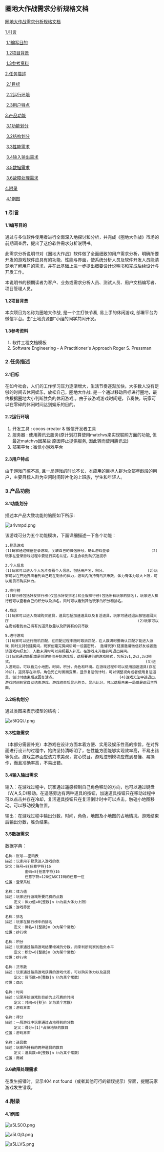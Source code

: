 ## 圈地大作战需求分析规格文档

[圈地大作战需求分析规格文档](#圈地大作战需求分析规格文档)

[1.引言](#1.引言)

​       [1.1编写目的](#1.1编写目的)

​       [1.2项目背景](#1.2项目背景)

​       [1.3参考资料](#1.3参考资料)

[2.任务描述](#2.任务描述)

​       [2.1目标](#2.1目标)

​       [2.2运行环境](#2.2运行环境)

​       [2.3用户特点](#2.3用户特点)

[3.产品功能](#3.产品功能)

​       [3.1功能划分](#3.1功能划分)

​       [3.2结构划分](#3.2结构划分)

​       [3.3性能需求](#3.3性能需求)

​       [3.4输入输出需求](#3.4输入输出需求)

​       [3.5数据需求](#3.5数据需求)

​       [3.6故障处理需求](#3.6故障处理需求)

[4.附录](#4.附录)

​       [4.1例图](#4.1例图)

### 1.引言

#### 1.1编写目的

通过与多位软件使用者进行全面深入地探讨和分析，并完成《圈地大作战》市场的前期调查后，提出了这份软件需求分析说明书。

此需求分析说明书对《圈地大作战》软件做了全面细致的用户需求分析，明确所要开发的游戏软件应具有的功能、性能与界面，使系统分析人员及软件开发人员能清楚地了解用户的需求，并在此基础上进一步提出概要设计说明书和完成后续设计与开发工作。

本说明书的预期读者为客户、业务或需求分析人员、测试人员、用户文档编写者、项目管理人员。

#### 1.2项目背景

本次项目为名称为圈地大作战, 是一个主打快节奏, 易上手的休闲游戏, 部署平台为微信平台。由”土地资源部“小组的同学共同开发。

#### 1.3参考资料

1. 软件工程文档模板
2. Software Engineering - A Practitioner's Approach Roger S. Pressman

### 2.任务描述

#### 2.1目标

在如今社会，人们的工作学习压力逐渐增大，生活节奏逐渐加快，大多数人没有足够的时间去休闲娱乐，放松自己。圈地大作战, 是一个通过移动目标进行圈地，最终根据圈地大小判断胜负的休闲游戏,。由于该游戏游戏时间短，节奏快，玩家可以在零碎的休闲时间达到娱乐的目的。

#### 2.2运行环境

1. 开发工具 : cocos creator & 微信开发者工具
2. 服务器 : 使用腾讯云服务(原计划打算使用matchvs来实现联网方面的功能, 但最近matchvs因某些
原因停止提供服务, 因此转而使用腾讯云)
3. 部署平台 : 微信小游戏平台

#### 2.3用户特点

由于游戏门槛不高, 且一局游戏的时长不长，本应用的目标人群为全部年龄段的用户，主要目标人群为空闲时间碎片化的上班族，学生和年轻人。

### 3.产品功能

#### 3.1功能划分

描述本产品大致功能的脑图如下所示:

![a4vmpd.png](https://s1.ax1x.com/2020/08/08/a4vmpd.png)



该游戏可分为五个功能模块，下面详细描述一下各个功能：

```
1.登录游戏
(1)玩家通过微信登录游戏，关联自己的微信账号，确认游戏登录                   (2)玩家在登录游戏过程中要进行实名认证，并且会收到防沉迷提示
```

```
2.个人信息
(1)玩家可以进入个人名片查看个人信息，包括用户名，积分。                   (2)玩家可以在开始界面看到自己现在剩余的体力，游戏内所持有的货币数，体力有体力最大上限，可以用货币购买体力。
```

```
3.排行榜
(1)排行榜包括好友排行榜(仅显示好友排名)和全服排行榜(包括所有玩家的排名)，玩家进入排行榜可以查看自己的积分以及排名，同时可以看到其他玩家的积分和排名。
```

```
4.商店
(1)玩家可以进入商城购买道具，道具包括加速道具以及复活道具，玩家可通过退出按钮返回大厅                                                           (2)玩家可以在商城看到自己持有的道具数量以及所拥有的货币数
```

```
5.进行游戏 
(1)玩家可以进行随机匹配，在匹配过程中随时取消匹配，在人数满时要确认匹配才能进入游戏.同时支持创建房间，玩家创建完房间后可一设置密码， 邀请玩家(链接邀请微信好友或者邀请游戏内好友)，人数未满时可以用机器人补充。在游戏未开始前可退出房间。                                                                 (2)玩家通过匹配或是创建房间开始游戏后，选择要进行的游戏模式，包括1v1,2v2,3v3模式。                                                             (3)进入游戏后，可以看见小地图，时间，积分，角色和环境。在游戏过程中可以使用加速道具(存在冷却)，道具存在冷却。角色死亡时画面变黑，显示复活倒计时，可以调整视角或者使用复活道具，倒计时结束后返回复活点。                             (4)游戏无法中途退出，游戏时间到零自动结束游戏。游戏结束后显示胜负，显示比分，可以选择再来一局或是返回主界面。
```

#### 3.2结构划分

通过类图来表示模型的结构：

![a5IQQU.png](https://s1.ax1x.com/2020/08/08/a5IQQU.png)

#### 3.3性能需求

（本部分需要补充）本游戏在设计方面本着方便、实用及娱乐性高的宗旨，在对界面进行设计的过程中，始终坚持清晰明了，在性能方面能够实现效率高，不易出错等优点。游戏主界面应该力求美观，赏心悦目。游戏控制模块应做到易懂、易操作，而且准确率高，不易出错。

#### 3.4输入输出需求

输入：在游戏过程中，玩家通过遥感控制自己角色移动的方向，也可以通过键盘（W,A,S,D)移动。在遥感旁边有两种道具的按钮，加速道具按钮只在移动过程中可以点击并存在冷却，复活道具按钮只在复活倒计时中可以点击。触碰小地图移动。可以移动视角位置。

输出：在游戏过程中输出分数，时间，角色，地图及小地图的占地情况。游戏结束后输出分数，胜负结果。

#### 3.5数据需求

数据字典：

```
名称：账号——密码表
描述：玩家用于登录进入游戏的表                                             定义：账号=8{任意字符}16
         密码=8{任意字符}16
         任意字符=128位ASCII码的任意一位
位置：登录系统
```

```
名称：体力值
描述：玩家进行游戏所要花费的点数
    定义：体力值=0{整数}n（n为最大体力上限）
位置：游戏界面
```

```
名称：排名
描述：玩家在排行榜中的排名
    定义：排名=1{整数}n（n为某个常数）
位置：排行榜
```

```
名称：积分
描述：玩家通过每局游戏结果增减的分数，用来判断玩家的胜负水平
    定义：积分=0{整数}n（n为某个常数）
位置：排行榜
```

```
名称：货币数
描述：玩家通过每局游戏获得的游戏代币，可以购买体力以及道具
    定义：货币数=0{整数}n（n为某个常数）
位置：商店
```

```
名称：时间
描述：记录开始游戏到目前为止花费的时间
    定义：时间=0{秒}n（n为某个常数）
位置：游戏界面
```

```
名称：得分
描述：一局游戏中玩家通过占地得到的分数
    定义：得分=[1]*占掉地块的数目
位置：游戏界面
```

```
名称：道具数
描述：玩家所持有的两种道具的数目
    定义：道具数=0{整数}n（n为某个常数）
位置：商城
```

#### 3.6故障处理需求

在发生报错时，显示404 not found（或者其他可行的错误提示）界面，提醒玩家游戏发生错误。

### 4.附录

#### 4.1例图

![a5LS0O.png](https://s1.ax1x.com/2020/08/08/a5LS0O.png)

![a5LGj0.png](https://s1.ax1x.com/2020/08/08/a5LGj0.png)

![a5LLVS.png](https://s1.ax1x.com/2020/08/08/a5LLVS.png)





















